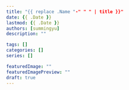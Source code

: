 ```yaml
---
title: "{{ replace .Name "-" " " | title }}"
date: {{ .Date }}
lastmod: {{ .Date }}
authors: [summingyu]
description: ""

tags: []
categories: []
series: []

featuredImage: ""
featuredImagePreview: ""
draft: true
---
```



